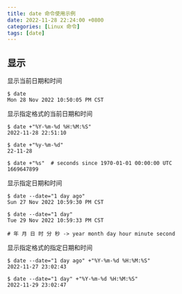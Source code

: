 ```yaml
---
title: date 命令使用示例
date: 2022-11-28 22:24:00 +0800
categories: [Linux 命令]
tags: [date]
---
```


## 显示

显示当前日期和时间

```console
$ date
Mon 28 Nov 2022 10:50:05 PM CST
```

显示指定格式的当前日期和时间

```console
$ date +"%Y-%m-%d %H:%M:%S"
2022-11-28 22:51:10

$ date +"%y-%m-%d"
22-11-28

$ date +"%s"  # seconds since 1970-01-01 00:00:00 UTC
1669647899
```

显示指定日期和时间

```console
$ date --date="1 day ago"
Sun 27 Nov 2022 10:59:30 PM CST

$ date --date="1 day"
Tue 29 Nov 2022 10:59:33 PM CST

# 年 月 日 时 分 秒 -> year month day hour minute second
```

显示指定格式的指定日期和时间

```console
$ date --date="1 day ago" +"%Y-%m-%d %H:%M:%S"
2022-11-27 23:02:43

$ date --date="1 day" +"%Y-%m-%d %H:%M:%S"
2022-11-29 23:02:47
```